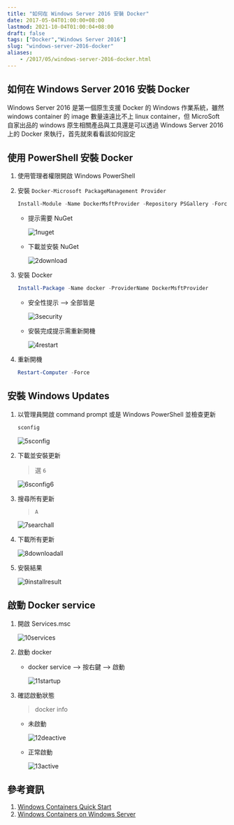 ```yaml
---
title: "如何在 Windows Server 2016 安裝 Docker"
date: 2017-05-04T01:00:00+08:00
lastmod: 2021-10-04T01:00:04+08:00
draft: false
tags: ["Docker","Windows Server 2016"]
slug: "windows-server-2016-docker"
aliases:
    - /2017/05/windows-server-2016-docker.html
---
```

## 如何在 Windows Server 2016 安裝 Docker

Windows Server 2016 是第一個原生支援 Docker 的 Windows 作業系統，雖然 windows container 的 image 數量遠遠比不上 linux container，但 MicroSoft 自家出品的 windows 原生相關產品與工具還是可以透過 Windows Server 2016 上的 Docker 來執行，首先就來看看該如何設定

## 使用 PowerShell 安裝 Docker

1. 使用管理者權限開啟 Windows PowerShell
2. 安裝 `Docker-Microsoft PackageManagement Provider`

    ```ps1
    Install-Module -Name DockerMsftProvider -Repository PSGallery -Force
    ```

    * 提示需要 NuGet

        ![1nuget](https://cloud.githubusercontent.com/assets/3851540/25586234/0bcfaf3c-2ed1-11e7-95aa-a3b3717396d0.png)

    * 下載並安裝 NuGet

        ![2download](https://cloud.githubusercontent.com/assets/3851540/25586235/0beba4f8-2ed1-11e7-892c-fba077d69bb4.png)

3. 安裝 Docker

    ```ps1
    Install-Package -Name docker -ProviderName DockerMsftProvider
    ```

    * 安全性提示 --> 全部皆是

        ![3security](https://cloud.githubusercontent.com/assets/3851540/25586239/0bf27de6-2ed1-11e7-829e-ff988a628c77.png)

    * 安裝完成提示需重新開機

        ![4restart](https://cloud.githubusercontent.com/assets/3851540/25586237/0bec48ae-2ed1-11e7-8cbb-0059d56cc014.png)

4. 重新開機

    ```ps1
    Restart-Computer -Force
    ```

## 安裝 Windows Updates

1. 以管理員開啟 command prompt 或是 Windows PowerShell 並檢查更新

    ```ps1
    sconfig
    ```

    ![5sconfig](https://cloud.githubusercontent.com/assets/3851540/25586236/0bebe972-2ed1-11e7-94b5-5ef795dca366.png)

2. 下載並安裝更新

    > 選 `6`

    ![6sconfig6](https://cloud.githubusercontent.com/assets/3851540/25586238/0bef6250-2ed1-11e7-97c9-1cdf3fa2c3e2.png)

3. 搜尋所有更新

    > `A`

    ![7searchall](https://cloud.githubusercontent.com/assets/3851540/25586240/0bf6eb74-2ed1-11e7-9509-608543d6f0d1.png)

4. 下載所有更新

    ![8downloadall](https://cloud.githubusercontent.com/assets/3851540/25586241/0c11afd6-2ed1-11e7-8da4-dc0f9ec66915.png)

5. 安裝結果

    ![9installresult](https://cloud.githubusercontent.com/assets/3851540/25586242/0c121f16-2ed1-11e7-929e-587ee967deec.png)

## 啟動 Docker service

1. 開啟 Services.msc

    ![10services](https://cloud.githubusercontent.com/assets/3851540/25586243/0c12d500-2ed1-11e7-8a79-0239c420245f.png)

2. 啟動 docker
    * docker service --> 按右鍵 --> 啟動

        ![11startup](https://cloud.githubusercontent.com/assets/3851540/25586244/0c1661ac-2ed1-11e7-83a9-1c450dbdd300.png)

3. 確認啟動狀態

    > docker info

    * 未啟動

        ![12deactive](https://cloud.githubusercontent.com/assets/3851540/25586245/0c1b8ef2-2ed1-11e7-996b-3afab1c88aa0.png)

    * 正常啟動

         ![13active](https://cloud.githubusercontent.com/assets/3851540/25586233/0ba47fd8-2ed1-11e7-9414-ff73207ccfdc.png)

## 參考資訊

1. [Windows Containers Quick Start](https://docs.microsoft.com/en-us/virtualization/windowscontainers/quick-start/?WT.mc_id=DOP-MVP-5002594)
2. [Windows Containers on Windows Server](https://docs.microsoft.com/en-us/virtualization/windowscontainers/quick-start/quick-start-windows-server?WT.mc_id=DOP-MVP-5002594)
